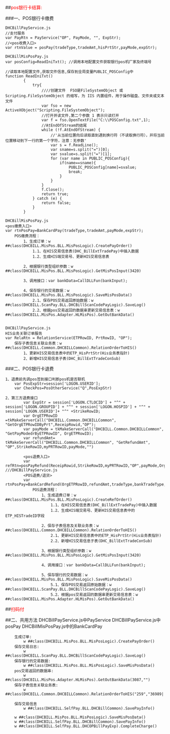 ##<font color=red>pos银行卡结算:</font>



###一、POS银行卡缴费

	DHCBillPayService.js
	//支付服务
	var PayRtn = PayService("OP", PayMode, "", ExpStr);  
	//<pos收费入口>  
	var rtnValue = posPay(tradeType,tradeAmt,hisPrtStr,payMode,expStr);

	DHCBillMisPosPay.js
	var posConfig=ReadIniTxt();	//调用本地配置文件获取银行pos机厂家及终端号
		
	//读取本地配置文件,获取文件信息,保存到全局变量PUBLIC_POSConfig中
	function ReadIniTxt()
			{
				try{
					////创建文件  FSO是FileSystemObject 或 Scripting.FileSystemObject 的缩写，为 IIS 内置组件，用于操作磁盘、文件夹或文本文件
					var fso = new ActiveXObject("Scripting.FileSystemObject"); 
                    //打开并读文件,第二个参数 1 表示只读打开
					var f = fso.OpenTextFile("C:\\POSConfig.txt",1);    
					//AtEndOfStream的结尾
					while (!f.AtEndOfStream) {    
						//'从当前位置向后读取直到遇到换行符（不读取换行符），并将当前位置移动到下一行的第一个字符，注意：无参数'
						var s = f.ReadLine();              
						var sname=s.split("=")[0];
						var svalue=s.split("=")[1];
						for (var name in PUBLIC_POSConfig){
							if(name==sname){
								PUBLIC_POSConfig[name]=svalue;
								break;
							}
						}
					}
					f.Close();
					return true;
				} catch (e) {
					return false;
				}	
			}

	DHCBillMisPosPay.js
	<pos缴费入口>
	var rtnPosPay=BankCardPay(tradeType,tradeAmt,payMode,expStr);
		POS缴费流程：
			1、生成订单：w ##class(DHCBILL.MisPos.BLL.MisPosLogic).CreatePayOrder()
				1.1、在HIS交易信息表(DHC_BillExtTradePay)中插入数据
				1.2、生成HIS端交易号、更新HIS交易信息表

			2、根据银行类型组织参数：w ##class(DHCBILL.MisPos.BLL.MisPosLogic).GetMisPosInput(3420)
			
			3、调用接口：var bankData=CallDLLFun(bankInput);

			4、保存银行的交易数据：w ##class(DHCBILL.MisPos.BLL.MisPosLogic).SaveMisPosData()
				2.1、保存POS交易返回原始数据：w ##class(DHCBILL.ScanPay.BLL.DHCBillScanCodePayLogic).SaveLog()
				2.2、根据pos交易返回的数据串更新交易信息表：w ##class(DHCBILL.MisPos.Adapter.HLMisPos).GetOutBankData()


	DHCBillPayService.js
	HIS业务关联订单服务
	var RelaRtn = RelationService(ETPRowID, PrtRowID, "OP");
		保存子表信息关联业务表：w ##class(DHCBILL.Common.DHCBILLCommon).RelationOrderToHIS()
			1、更新HIS交易信息表中的ETP_HisPrtStr(His业务表指针)
			2、新增HIS交易信息子表(DHC_BillExtTradeConSub)

###二、POS银行卡退费

	1、退费前先调pos签到接口判断pos机是否联机
		var PosExpStr=session['LOGON.USERID'];
		var CheckPos=PosOtherService("Q",PosExpStr)

	2、第三方退费接口
			var ExpStr = session['LOGON.CTLOCID'] + "^" + session['LOGON.GROUPID'] + "^" + session['LOGON.HOSPID'] + "^" + session['LOGON.USERID']+ "^" +StrikeRowID;
			var OrgETPRowID =tkMakeServerCall("DHCBILL.Common.DHCBILLCommon", "GetOrgETPRowIDByPrt",ReceipRowid,"OP");
			var payMode = tkMakeServerCall("DHCBILL.Common.DHCBILLCommon", "GetPayModedrByETPRowID", OrgETPRowID);
			var refundAmt= tkMakeServerCall("DHCBILL.Common.DHCBILLCommon", "GetRefundAmt", "OP",StrikeRowID,myPRTRowID,payMode,"")

			<pos退费入口>
			var refRtn=posPayRefund(ReceipRowid,StrikeRowID,myPRTRowID,"OP",payMode,OrgETPRowID,"OP",refundAmt,ExpStr)   ///DHCBillPayService.js
			<POS退费/退货>		
			var rtnPosPay=BankCardRefund(OrgETPRowID,refundAmt,tradeType,bankTradeType,payMode,expStr);
				POS退费流程：
					1、生成退费订单：w ##class(DHCBILL.MisPos.BLL.MisPosLogic).CreateRefOrder()
						1.1、在HIS交易信息表(DHC_BillExtTradePay)中插入数据
						1.2、生成HIS端交易号、更新HIS交易信息表中的ETP_HISTradeID字段

					2、保存子表信息及关联业务表：w ##class(DHCBILL.Common.DHCBILLCommon).RelationOrderToHIS()
						2.1、更新HIS交易信息表中的ETP_HisPrtStr(His业务表指针)
						2.2、新增HIS交易信息子表(DHC_BillExtTradeConSub)

					3、根据银行类型组织参数：w ##class(DHCBILL.MisPos.BLL.MisPosLogic).GetMisPosInput(3420)
			
					4、调用接口：var bankData=CallDLLFun(bankInput);

					5、保存银行的交易数据：w ##class(DHCBILL.MisPos.BLL.MisPosLogic).SaveMisPosData()
						5.1、保存POS交易返回原始数据：w ##class(DHCBILL.ScanPay.BLL.DHCBillScanCodePayLogic).SaveLog()
						5.2、根据pos交易返回的数据串更新交易信息表：w ##class(DHCBILL.MisPos.Adapter.HLMisPos).GetOutBankData()



##<font color=red>扫码付</font>

	


##二、共用方法
		DHCBillPayService.js中PayService
		DHCBillPayService.js中posPay
		DHCBillMisPosPay.js中的BankCardPay
	
		生成订单:
			w ##class(DHCBILL.MisPos.BLL.MisPosLogic).CreatePayOrder()
		保存交易日志:
			w ##class(DHCBILL.ScanPay.BLL.DHCBillScanCodePayLogic).SaveLog()
		保存银行的交易数据:
			w ##class(DHCBILL.MisPos.BLL.MisPosLogic).SaveMisPosData()
		pos交易返回的数据串:
			w ##class(DHCBILL.MisPos.Adapter.HLMisPos).GetOutBankData(3087,"")
		保存子表信息关联业务表:
			w ##class(DHCBILL.Common.DHCBILLCommon).RelationOrderToHIS("259","36989||4","PRE")

		保存交易信息
			w ##class(DHCBILL.SelfPay.BLL.DHCBillCommon).SavePayInfo()

		w ##class(DHCBILL.MisPos.BLL.MisPosLogic).SaveMisPosData()
		w ##class(DHCBILL.SelfPay.BLL.DHCBillCommon).SavePayInfo()
		w ##class(DHCBILL.SelfPay.BLL.DHCOPBillPayExp).CompleteCharge()